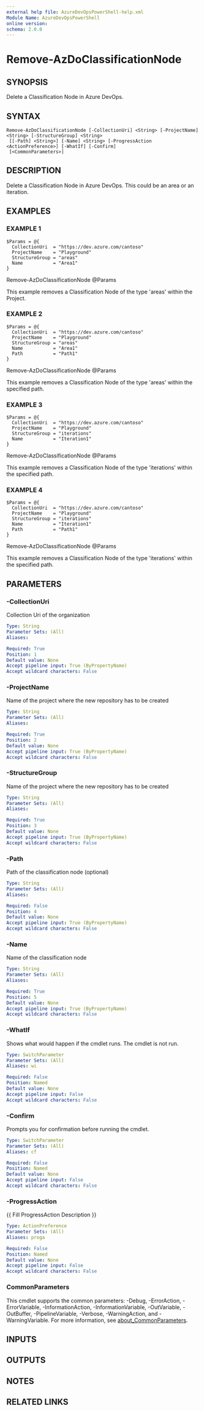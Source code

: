 ```yaml
---
external help file: AzureDevOpsPowerShell-help.xml
Module Name: AzureDevOpsPowerShell
online version:
schema: 2.0.0
---
```


# Remove-AzDoClassificationNode

## SYNOPSIS
Delete a Classification Node in Azure DevOps.

## SYNTAX

```
Remove-AzDoClassificationNode [-CollectionUri] <String> [-ProjectName] <String> [-StructureGroup] <String>
 [[-Path] <String>] [-Name] <String> [-ProgressAction <ActionPreference>] [-WhatIf] [-Confirm]
 [<CommonParameters>]
```

## DESCRIPTION
Delete a Classification Node in Azure DevOps.
This could be an area or an iteration.

## EXAMPLES

### EXAMPLE 1
```
$Params = @{
  CollectionUri  = "https://dev.azure.com/cantoso"
  ProjectName    = "Playground"
  StructureGroup = "areas"
  Name           = "Area1"
}
```

Remove-AzDoClassificationNode @Params

This example removes a Classification Node of the type 'areas' within the Project.

### EXAMPLE 2
```
$Params = @{
  CollectionUri  = "https://dev.azure.com/cantoso"
  ProjectName    = "Playground"
  StructureGroup = "areas"
  Name           = "Area1"
  Path           = "Path1"
}
```

Remove-AzDoClassificationNode @Params

This example removes a Classification Node of the type 'areas' within the specified path.

### EXAMPLE 3
```
$Params = @{
  CollectionUri  = "https://dev.azure.com/cantoso"
  ProjectName    = "Playground"
  StructureGroup = "iterations"
  Name           = "Iteration1"
}
```

Remove-AzDoClassificationNode @Params

This example removes a Classification Node of the type 'iterations' within the specified path.

### EXAMPLE 4
```
$Params = @{
  CollectionUri  = "https://dev.azure.com/cantoso"
  ProjectName    = "Playground"
  StructureGroup = "iterations"
  Name           = "Iteration1"
  Path           = "Path1"
}
```

Remove-AzDoClassificationNode @Params

This example removes a Classification Node of the type 'iterations' within the specified path.

## PARAMETERS

### -CollectionUri
Collection Uri of the organization

```yaml
Type: String
Parameter Sets: (All)
Aliases:

Required: True
Position: 1
Default value: None
Accept pipeline input: True (ByPropertyName)
Accept wildcard characters: False
```

### -ProjectName
Name of the project where the new repository has to be created

```yaml
Type: String
Parameter Sets: (All)
Aliases:

Required: True
Position: 2
Default value: None
Accept pipeline input: True (ByPropertyName)
Accept wildcard characters: False
```

### -StructureGroup
Name of the project where the new repository has to be created

```yaml
Type: String
Parameter Sets: (All)
Aliases:

Required: True
Position: 3
Default value: None
Accept pipeline input: True (ByPropertyName)
Accept wildcard characters: False
```

### -Path
Path of the classification node (optional)

```yaml
Type: String
Parameter Sets: (All)
Aliases:

Required: False
Position: 4
Default value: None
Accept pipeline input: True (ByPropertyName)
Accept wildcard characters: False
```

### -Name
Name of the classification node

```yaml
Type: String
Parameter Sets: (All)
Aliases:

Required: True
Position: 5
Default value: None
Accept pipeline input: True (ByPropertyName)
Accept wildcard characters: False
```

### -WhatIf
Shows what would happen if the cmdlet runs.
The cmdlet is not run.

```yaml
Type: SwitchParameter
Parameter Sets: (All)
Aliases: wi

Required: False
Position: Named
Default value: None
Accept pipeline input: False
Accept wildcard characters: False
```

### -Confirm
Prompts you for confirmation before running the cmdlet.

```yaml
Type: SwitchParameter
Parameter Sets: (All)
Aliases: cf

Required: False
Position: Named
Default value: None
Accept pipeline input: False
Accept wildcard characters: False
```

### -ProgressAction
{{ Fill ProgressAction Description }}

```yaml
Type: ActionPreference
Parameter Sets: (All)
Aliases: proga

Required: False
Position: Named
Default value: None
Accept pipeline input: False
Accept wildcard characters: False
```

### CommonParameters
This cmdlet supports the common parameters: -Debug, -ErrorAction, -ErrorVariable, -InformationAction, -InformationVariable, -OutVariable, -OutBuffer, -PipelineVariable, -Verbose, -WarningAction, and -WarningVariable. For more information, see [about_CommonParameters](http://go.microsoft.com/fwlink/?LinkID=113216).

## INPUTS

## OUTPUTS

## NOTES

## RELATED LINKS
